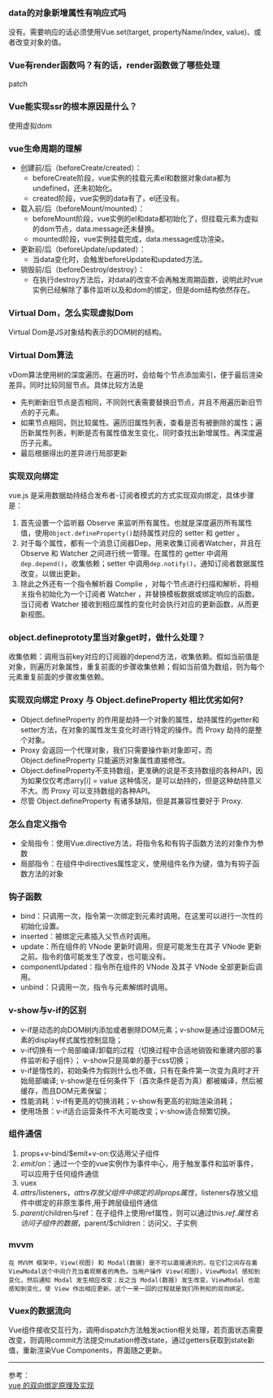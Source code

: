 ### data的对象新增属性有响应式吗
没有。需要响应的话必须使用Vue.set(target, propertyName/index, value)、或者改变对象的值。

### Vue有render函数吗？有的话，render函数做了哪些处理
patch

### Vue能实现ssr的根本原因是什么？
使用虚拟dom

### vue生命周期的理解
- 创建前/后（beforeCreate/created）：
	- beforeCreate阶段，vue实例的挂载元素el和数据对象data都为undefined，还未初始化。
	- created阶段，vue实例的data有了，el还没有。
- 载入前/后（beforeMount/mounted）：
	- beforeMount阶段，vue实例的el和data都初始化了，但挂载元素为虚拟的dom节点，data.message还未替换。
	- mounted阶段，vue实例挂载完成，data.message成功渲染。
- 更新前/后（beforeUpdate/updated）：
	- 当data变化时，会触发beforeUpdate和updated方法。
- 销毁前/后（beforeDestroy/destroy）：
	- 在执行destroy方法后，对data的改变不会再触发周期函数，说明此时vue实例已经解除了事件监听以及和dom的绑定，但是dom结构依然存在。

### Virtual Dom，怎么实现虚拟Dom

Virtual Dom是JS对象结构表示的DOM树的结构。

### Virtual Dom算法

vDom算法使用树的深度遍历。在遍历时，会给每个节点添加索引，便于最后渲染差异。同时比较同层节点。具体比较方法是
- 先判断新旧节点是否相同，不同则代表需要替换旧节点，并且不用遍历新旧节点的子元素。
- 如果节点相同，则比较属性。遍历旧属性列表，查看是否有被删除的属性；遍历新属性列表，判断是否有属性值发生变化，同时查找出新增属性。再深度遍历子元素。
- 最后根据得出的差异进行局部更新

### 实现双向绑定
vue.js 是采用数据劫持结合发布者-订阅者模式的方式实现双向绑定，具体步骤是：  
1. 首先设置一个监听器 Observe 来监听所有属性。也就是深度遍历所有属性值，使用`Object.defineProperty()`劫持属性对应的 setter 和 getter 。
2. 对于每个属性，都有一个消息订阅器Dep，用来收集订阅者Watcher，并且在 Observe 和 Watcher 之间进行统一管理。在属性的 getter 中调用`dep.depend()`，收集依赖；setter 中调用`dep.notify()`，通知订阅者数据属性改变，以做出更新。
3. 除此之外还有一个指令解析器 Complie ，对每个节点进行扫描和解析，将相关指令初始化为一个订阅者 Watcher ，并替换模板数据或绑定响应的函数。当订阅者 Watcher 接收到相应属性的变化时会执行对应的更新函数，从而更新视图。

### object.defineprototy里当对象get时，做什么处理？
收集依赖：调用当前key对应的订阅器的depend方法，收集依赖。假如当前值是对象，则遍历对象属性，重复前面的步骤收集依赖；假如当前值为数组，则为每个元素重复前面的步骤收集依赖。

### 实现双向绑定 Proxy 与 Object.defineProperty 相比优劣如何?
- Object.defineProperty 的作用是劫持一个对象的属性，劫持属性的getter和setter方法，在对象的属性发生变化时进行特定的操作。而 Proxy 劫持的是整个对象。
- Proxy 会返回一个代理对象，我们只需要操作新对象即可，而 Object.defineProperty 只能遍历对象属性直接修改。
- Object.defineProperty不支持数组，更准确的说是不支持数组的各种API，因为如果仅仅考虑arry[i] = value 这种情况，是可以劫持的，但是这种劫持意义不大。而 Proxy 可以支持数组的各种API。
- 尽管 Object.defineProperty 有诸多缺陷，但是其兼容性要好于 Proxy.

### 怎么自定义指令

- 全局指令：使用Vue.directive方法，将指令名和有钩子函数方法的对象作为参数
- 局部指令：在组件中directives属性定义，使用组件名作为键，值为有钩子函数方法的对象

### 钩子函数
- bind：只调用一次，指令第一次绑定到元素时调用。在这里可以进行一次性的初始化设置。
- inserted：被绑定元素插入父节点时调用。
- update：所在组件的 VNode 更新时调用，但是可能发生在其子 VNode 更新之前。指令的值可能发生了改变，也可能没有。
- componentUpdated：指令所在组件的 VNode 及其子 VNode 全部更新后调用。
- unbind：只调用一次，指令与元素解绑时调用。

### v-show与v-if的区别
- v-if是动态的向DOM树内添加或者删除DOM元素；v-show是通过设置DOM元素的display样式属性控制显隐；
- v-if切换有一个局部编译/卸载的过程（切换过程中合适地销毁和重建内部的事件监听和子组件）； v-show只是简单的基于css切换；
- v-if是惰性的，初始条件为假则什么也不做，只有在条件第一次变为真时才开始局部编译; v-show是在任何条件下（首次条件是否为真）都被编译，然后被缓存，而且DOM元素保留；
- 性能消耗：v-if有更高的切换消耗；v-show有更高的初始渲染消耗；
- 使用场景：v-if适合运营条件不大可能改变；v-show适合频繁切换。

### 组件通信
1. props+v-bind/$emit+v-on:仅适用父子组件
2. $emit/$on：通过一个空的vue实例作为事件中心，用于触发事件和监听事件，可以应用于任何组件通信
3. vuex
4. $attrs/$listeners，$attrs存放父组件中绑定的非props属性，$listeners存放父组件中绑定的非原生事件,用于跨层级组件通信
5. $parent/$children与ref：在子组件上使用ref属性，则可以通过this.$ref.属性名访问子组件的数据，$parent/$children：访问父、子实例

### mvvm

	在 MVVM 框架中，View(视图) 和 Modal(数据) 是不可以直接通讯的，在它们之间存在着ViewModal这个中间介充当着观察者的角色。当用户操作 View(视图)，ViewModal 感知到变化，然后通知 Modal 发生相应改变；反之当 Modal(数据) 发生改变，ViewModal 也能感知到变化，使 View 作出相应更新。这个一来一回的过程就是我们所熟知的双向绑定。

### Vuex的数据流向

  Vue组件接收交互行为，调用dispatch方法触发action相关处理，若页面状态需要改变，则调用commit方法提交mutation修改state，通过getters获取到state新值，重新渲染Vue Components，界面随之更新。

----
参考：  
[vue 的双向绑定原理及实现](https://www.cnblogs.com/canfoo/p/6891868.html)
